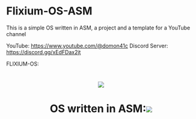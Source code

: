 # Flixium-OS-ASM
This is a simple OS written in ASM, a project and a template for a YouTube channel

YouTube: https://www.youtube.com/@domon41c
Discord Server: https://discord.gg/xEdFDax2jt

FLIXIUM-OS:
<h1 align="center"><b></b><img src="https://media.discordapp.net/attachments/1005085931235197060/1050936439405293678/image.png?width=300&height=300"></h1>
                    
<h1 align="center"><b>OS written in ASM:</b><img src="https://media.discordapp.net/attachments/927171153213132840/1043679851690864672/assembly.png?width=546&height=543"></h1>

